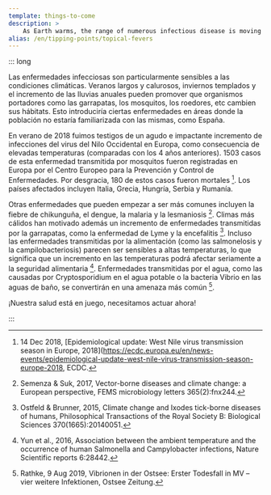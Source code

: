 ```yaml
---
template: things-to-come
description: >
    As Earth warms, the range of numerous infectious disease is moving up North, including Europe. Tropical disease such as Malaria, Dengue, Zika, Chikungunya, West Nile Virus… are already becoming a serious health threat for us.
alias: /en/tipping-points/topical-fevers
---
```


::: long

Las enfermedades infecciosas son particularmente sensibles a las condiciones climáticas. Veranos largos y calurosos, inviernos templados y el incremento de las lluvias anuales pueden promover que organismos portadores como las garrapatas, los mosquitos, los roedores, etc cambien sus hábitats. Esto introduciría ciertas enfermedades en áreas donde la población no estaría familiarizada con las mismas, como España.

En verano de 2018 fuimos testigos de un agudo e impactante incremento de infecciones del virus del Nilo Occidental en Europa, como consecuencia de elevadas temperaturas (comparadas con los 4 años anteriores). 1503 casos de esta enfermedad transmitida por mosquitos fueron registradas en Europa por el Centro Europeo para la Prevención y Control de Enfermedades. Por desgracia, 180 de estos casos fueron mortales [^ECDC]. Los países afectados incluyen Italia, Grecia, Hungría, Serbia y Rumanía.

Otras enfermedades que pueden empezar a ser más comunes incluyen la fiebre de chikunguña, el dengue, la malaria y la lesmaniosis [^Semenza2017]. Climas más cálidos han motivado además un incremento de enfermedades transmitidas por la garrapatas, como la enfermedad de Lyme y la encefalitis [^Ostfeld2015]. Incluso las enfermedades transmitidas por la alimentación (como las salmonelosis y la campilobacteriosis) parecen ser sensibles a altas temperaturas, lo que significa que un incremento en las temperaturas podrá afectar seriamente a la seguridad alimentaria [^Yun2016]. Enfermedades transmitidas por el agua, como las causadas por Cryptosporidium en el agua potable o la bacteria Vibrio en las aguas de baño, se convertirán en una amenaza más común [^Rathke2019].

¡Nuestra salud está en juego, necesitamos actuar ahora!

:::

[^ECDC]: 14 Dec 2018, [Epidemiological update: West Nile virus transmission season in Europe, 2018](https://ecdc.europa.eu/en/news-events/epidemiological-update-west-nile-virus-transmission-season-europe-2018, ECDC.

[^Semenza2017]: Semenza & Suk, 2017, Vector-borne diseases and climate change: a European perspective, FEMS microbiology letters 365(2):fnx244.

[^Ostfeld2015]: Ostfeld & Brunner, 2015, Climate change and Ixodes tick-borne diseases of humans, Philosophical Transactions of the Royal Society B: Biological Sciences 370(1665):20140051.

[^Yun2016]: Yun et al., 2016, Association between the ambient temperature and the occurrence of human Salmonella and Campylobacter infections, Nature Scientific reports 6:28442.

[^Rathke2019]: Rathke, 9 Aug 2019, Vibrionen in der Ostsee: Erster Todesfall in MV – vier weitere Infektionen, Ostsee Zeitung.

